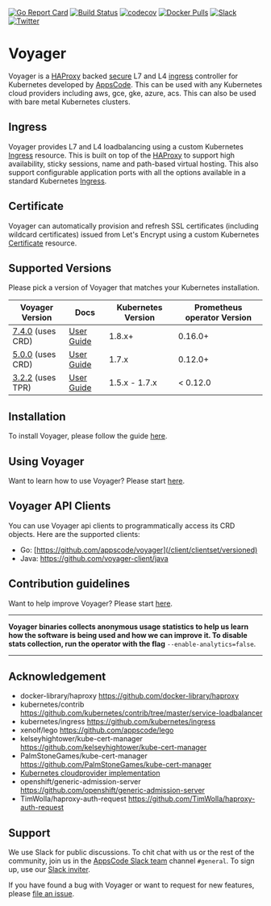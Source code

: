 [![Go Report Card](https://goreportcard.com/badge/github.com/appscode/voyager)](https://goreportcard.com/report/github.com/appscode/voyager)
[![Build Status](https://travis-ci.org/appscode/voyager.svg?branch=master)](https://travis-ci.org/appscode/voyager)
[![codecov](https://codecov.io/gh/appscode/voyager/branch/master/graph/badge.svg)](https://codecov.io/gh/appscode/voyager)
[![Docker Pulls](https://img.shields.io/docker/pulls/appscode/voyager.svg)](https://hub.docker.com/r/appscode/voyager/)
[![Slack](https://slack.appscode.com/badge.svg)](https://slack.appscode.com)
[![Twitter](https://img.shields.io/twitter/follow/appscodehq.svg?style=social&logo=twitter&label=Follow)](https://twitter.com/intent/follow?screen_name=AppsCodeHQ)

# Voyager
Voyager is a [HAProxy](http://www.haproxy.org/) backed [secure](#certificate) L7 and L4 [ingress](#ingress) controller for Kubernetes developed by
[AppsCode](https://appscode.com). This can be used with any Kubernetes cloud providers including aws, gce, gke, azure, acs. This can also be used with bare metal Kubernetes clusters.

## Ingress
Voyager provides L7 and L4 loadbalancing using a custom Kubernetes [Ingress](https://appscode.com/products/voyager/7.4.0/guides/ingress/) resource. This is built on top of the [HAProxy](http://www.haproxy.org/) to support high availability, sticky sessions, name and path-based virtual hosting.
This also support configurable application ports with all the options available in a standard Kubernetes [Ingress](https://kubernetes.io/docs/concepts/services-networking/ingress/).

## Certificate
Voyager can automatically provision and refresh SSL certificates (including wildcard certificates) issued from Let's Encrypt using a custom Kubernetes [Certificate](https://appscode.com/products/voyager/7.4.0/guides/certificate/) resource.

## Supported Versions
Please pick a version of Voyager that matches your Kubernetes installation.

| Voyager Version                                                                        | Docs                                                                    | Kubernetes Version | Prometheus operator Version |
|----------------------------------------------------------------------------------------|-------------------------------------------------------------------------|--------------------|-----------------------------|
| [7.4.0](https://github.com/appscode/voyager/releases/tag/7.4.0) (uses CRD)             | [User Guide](https://appscode.com/products/voyager/7.4.0/)              | 1.8.x+             | 0.16.0+                     |
| [5.0.0](https://github.com/appscode/voyager/releases/tag/5.0.0) (uses CRD)             | [User Guide](https://appscode.com/products/voyager/5.0.0/)              | 1.7.x              | 0.12.0+                     |
| [3.2.2](https://github.com/appscode/voyager/releases/tag/3.2.2) (uses TPR)             | [User Guide](https://github.com/appscode/voyager/tree/3.2.2/docs)       | 1.5.x - 1.7.x      | < 0.12.0                    |

## Installation
To install Voyager, please follow the guide [here](https://appscode.com/products/voyager/7.4.0/setup/install/).

## Using Voyager
Want to learn how to use Voyager? Please start [here](https://appscode.com/products/voyager/7.4.0/welcome/).

## Voyager API Clients
You can use Voyager api clients to programmatically access its CRD objects. Here are the supported clients:

- Go: [https://github.com/appscode/voyager](/client/clientset/versioned)
- Java: https://github.com/voyager-client/java

## Contribution guidelines
Want to help improve Voyager? Please start [here](https://appscode.com/products/voyager/7.4.0/welcome/contributing/).

---

**Voyager binaries collects anonymous usage statistics to help us learn how the software is being used and how we can improve it.
To disable stats collection, run the operator with the flag** `--enable-analytics=false`.

---

## Acknowledgement
 - docker-library/haproxy https://github.com/docker-library/haproxy
 - kubernetes/contrib https://github.com/kubernetes/contrib/tree/master/service-loadbalancer
 - kubernetes/ingress https://github.com/kubernetes/ingress
 - xenolf/lego https://github.com/appscode/lego
 - kelseyhightower/kube-cert-manager https://github.com/kelseyhightower/kube-cert-manager
 - PalmStoneGames/kube-cert-manager https://github.com/PalmStoneGames/kube-cert-manager
 - [Kubernetes cloudprovider implementation](https://github.com/kubernetes/kubernetes/tree/master/pkg/cloudprovider)
 - openshift/generic-admission-server https://github.com/openshift/generic-admission-server
 - TimWolla/haproxy-auth-request https://github.com/TimWolla/haproxy-auth-request

## Support

We use Slack for public discussions. To chit chat with us or the rest of the community, join us in the [AppsCode Slack team](https://appscode.slack.com/messages/C0XQFLGRM/details/) channel `#general`. To sign up, use our [Slack inviter](https://slack.appscode.com/).

If you have found a bug with Voyager or want to request for new features, please [file an issue](https://github.com/appscode/voyager/issues/new).
